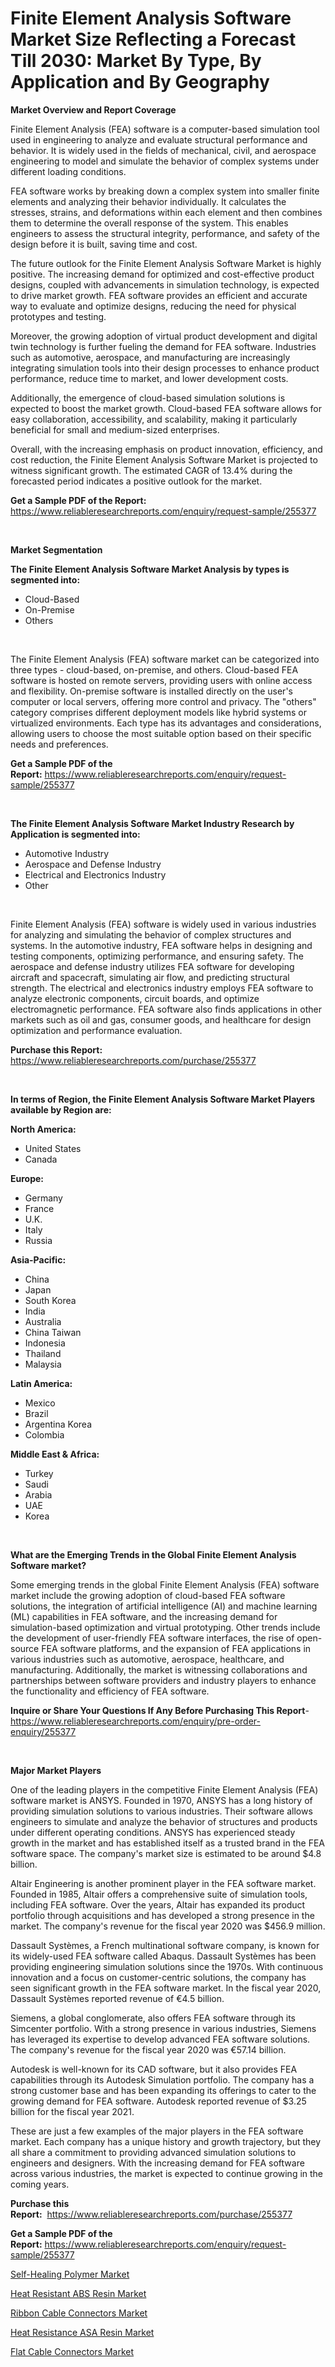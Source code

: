 <p><h1>Finite Element Analysis Software Market Size Reflecting a Forecast Till 2030: Market By Type, By Application and By Geography</h1></p><p><strong>Market Overview and Report Coverage</strong></p>
<p><p>Finite Element Analysis (FEA) software is a computer-based simulation tool used in engineering to analyze and evaluate structural performance and behavior. It is widely used in the fields of mechanical, civil, and aerospace engineering to model and simulate the behavior of complex systems under different loading conditions.</p><p>FEA software works by breaking down a complex system into smaller finite elements and analyzing their behavior individually. It calculates the stresses, strains, and deformations within each element and then combines them to determine the overall response of the system. This enables engineers to assess the structural integrity, performance, and safety of the design before it is built, saving time and cost.</p><p>The future outlook for the Finite Element Analysis Software Market is highly positive. The increasing demand for optimized and cost-effective product designs, coupled with advancements in simulation technology, is expected to drive market growth. FEA software provides an efficient and accurate way to evaluate and optimize designs, reducing the need for physical prototypes and testing.</p><p>Moreover, the growing adoption of virtual product development and digital twin technology is further fueling the demand for FEA software. Industries such as automotive, aerospace, and manufacturing are increasingly integrating simulation tools into their design processes to enhance product performance, reduce time to market, and lower development costs.</p><p>Additionally, the emergence of cloud-based simulation solutions is expected to boost the market growth. Cloud-based FEA software allows for easy collaboration, accessibility, and scalability, making it particularly beneficial for small and medium-sized enterprises.</p><p>Overall, with the increasing emphasis on product innovation, efficiency, and cost reduction, the Finite Element Analysis Software Market is projected to witness significant growth. The estimated CAGR of 13.4% during the forecasted period indicates a positive outlook for the market.</p></p>
<p><strong>Get a Sample PDF of the Report:</strong> <a href="https://www.reliableresearchreports.com/enquiry/request-sample/255377">https://www.reliableresearchreports.com/enquiry/request-sample/255377</a></p>
<p>&nbsp;</p>
<p><strong>Market Segmentation</strong></p>
<p><strong>The Finite Element Analysis Software Market Analysis by types is segmented into:</strong></p>
<p><ul><li>Cloud-Based</li><li>On-Premise</li><li>Others</li></ul></p>
<p>&nbsp;</p>
<p><p>The Finite Element Analysis (FEA) software market can be categorized into three types - cloud-based, on-premise, and others. Cloud-based FEA software is hosted on remote servers, providing users with online access and flexibility. On-premise software is installed directly on the user's computer or local servers, offering more control and privacy. The "others" category comprises different deployment models like hybrid systems or virtualized environments. Each type has its advantages and considerations, allowing users to choose the most suitable option based on their specific needs and preferences.</p></p>
<p><strong>Get a Sample PDF of the Report:</strong>&nbsp;<a href="https://www.reliableresearchreports.com/enquiry/request-sample/255377">https://www.reliableresearchreports.com/enquiry/request-sample/255377</a></p>
<p>&nbsp;</p>
<p><strong>The Finite Element Analysis Software Market Industry Research by Application is segmented into:</strong></p>
<p><ul><li>Automotive Industry</li><li>Aerospace and Defense Industry</li><li>Electrical and Electronics Industry</li><li>Other</li></ul></p>
<p>&nbsp;</p>
<p><p>Finite Element Analysis (FEA) software is widely used in various industries for analyzing and simulating the behavior of complex structures and systems. In the automotive industry, FEA software helps in designing and testing components, optimizing performance, and ensuring safety. The aerospace and defense industry utilizes FEA software for developing aircraft and spacecraft, simulating air flow, and predicting structural strength. The electrical and electronics industry employs FEA software to analyze electronic components, circuit boards, and optimize electromagnetic performance. FEA software also finds applications in other markets such as oil and gas, consumer goods, and healthcare for design optimization and performance evaluation.</p></p>
<p><strong>Purchase this Report:</strong>&nbsp; <a href="https://www.reliableresearchreports.com/purchase/255377">https://www.reliableresearchreports.com/purchase/255377</a></p>
<p>&nbsp;</p>
<p><strong>In terms of Region, the Finite Element Analysis Software Market Players available by Region are:</strong></p>
<p>
    <p> <strong> North America: </strong>
        <ul>
            <li>United States</li>
            <li>Canada</li>
        </ul>
        </p> 
    <p> <strong> Europe: </strong>
        <ul>
            <li>Germany</li>
            <li>France</li>
            <li>U.K.</li>
            <li>Italy</li>
            <li>Russia</li>
        </ul>
        </p> 
    <p> <strong> Asia-Pacific: </strong>
        <ul>
            <li>China</li>
            <li>Japan</li>
            <li>South Korea</li>
            <li>India</li>
            <li>Australia</li>
            <li>China Taiwan</li>
            <li>Indonesia</li>
            <li>Thailand</li>
            <li>Malaysia</li>
        </ul>
        </p> 
    <p> <strong> Latin America: </strong>
        <ul>
            <li>Mexico</li>
            <li>Brazil</li>
            <li>Argentina Korea</li>
            <li>Colombia</li>
        </ul>
        </p> 
    <p> <strong> Middle East & Africa: </strong>
        <ul>
            <li>Turkey</li>
            <li>Saudi</li>
            <li>Arabia</li>
            <li>UAE</li>
            <li>Korea</li>
        </ul>
    </p>
    </p>
<p>&nbsp;</p>
<p><strong>What are the Emerging Trends in the Global Finite Element Analysis Software market?</strong></p>
<p><p>Some emerging trends in the global Finite Element Analysis (FEA) software market include the growing adoption of cloud-based FEA software solutions, the integration of artificial intelligence (AI) and machine learning (ML) capabilities in FEA software, and the increasing demand for simulation-based optimization and virtual prototyping. Other trends include the development of user-friendly FEA software interfaces, the rise of open-source FEA software platforms, and the expansion of FEA applications in various industries such as automotive, aerospace, healthcare, and manufacturing. Additionally, the market is witnessing collaborations and partnerships between software providers and industry players to enhance the functionality and efficiency of FEA software.</p></p>
<p><strong>Inquire or Share Your Questions If Any Before Purchasing This Report</strong>- <a href="https://www.reliableresearchreports.com/enquiry/pre-order-enquiry/255377">https://www.reliableresearchreports.com/enquiry/pre-order-enquiry/255377</a></p>
<p>&nbsp;</p>
<p><strong>Major Market Players</strong></p>
<p><p>One of the leading players in the competitive Finite Element Analysis (FEA) software market is ANSYS. Founded in 1970, ANSYS has a long history of providing simulation solutions to various industries. Their software allows engineers to simulate and analyze the behavior of structures and products under different operating conditions. ANSYS has experienced steady growth in the market and has established itself as a trusted brand in the FEA software space. The company's market size is estimated to be around $4.8 billion.</p><p>Altair Engineering is another prominent player in the FEA software market. Founded in 1985, Altair offers a comprehensive suite of simulation tools, including FEA software. Over the years, Altair has expanded its product portfolio through acquisitions and has developed a strong presence in the market. The company's revenue for the fiscal year 2020 was $456.9 million.</p><p>Dassault Systèmes, a French multinational software company, is known for its widely-used FEA software called Abaqus. Dassault Systèmes has been providing engineering simulation solutions since the 1970s. With continuous innovation and a focus on customer-centric solutions, the company has seen significant growth in the FEA software market. In the fiscal year 2020, Dassault Systèmes reported revenue of €4.5 billion.</p><p>Siemens, a global conglomerate, also offers FEA software through its Simcenter portfolio. With a strong presence in various industries, Siemens has leveraged its expertise to develop advanced FEA software solutions. The company's revenue for the fiscal year 2020 was €57.14 billion.</p><p>Autodesk is well-known for its CAD software, but it also provides FEA capabilities through its Autodesk Simulation portfolio. The company has a strong customer base and has been expanding its offerings to cater to the growing demand for FEA software. Autodesk reported revenue of $3.25 billion for the fiscal year 2021.</p><p>These are just a few examples of the major players in the FEA software market. Each company has a unique history and growth trajectory, but they all share a commitment to providing advanced simulation solutions to engineers and designers. With the increasing demand for FEA software across various industries, the market is expected to continue growing in the coming years.</p></p>
<p><strong>Purchase this Report:</strong>&nbsp;&nbsp;<a href="https://www.reliableresearchreports.com/purchase/255377">https://www.reliableresearchreports.com/purchase/255377</a></p>
<p></p>
<p><strong>Get a Sample PDF of the Report:</strong>&nbsp;<a href="https://www.reliableresearchreports.com/enquiry/request-sample/255377">https://www.reliableresearchreports.com/enquiry/request-sample/255377</a></p>
<p><p><a href="https://github.com/santosh758595/Market-Research-Report-List-1/blob/main/self-healing-polymer-market.md">Self-Healing Polymer Market</a></p><p><a href="https://medium.com/@subhamgillrp23/heat-resistant-abs-resin-market-size-market-outlook-and-market-forecast-2023-to-2030-44a22b902df5">Heat Resistant ABS Resin Market</a></p><p><a href="https://www.linkedin.com/pulse/ribbon-cable-connectors-market-share-amp-new-trends-analysis-hb17e/">Ribbon Cable Connectors Market</a></p><p><a href="https://medium.com/@yuvicharp23/heat-resistance-asa-resin-nbsp-market-focuses-on-market-share-size-and-projected-forecast-till-644208f8881f">Heat Resistance ASA Resin Market</a></p><p><a href="https://www.linkedin.com/pulse/flat-cable-connectors-market-research-report-provides-1nrbe/">Flat Cable Connectors Market</a></p></p>
